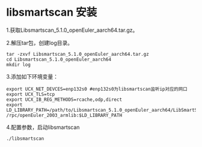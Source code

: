 # libsmartscan 安装
1.获取Libsmartscan_5.1.0_openEuler_aarch64.tar.gz。

2.解压tar包，创建log目录。
```
tar -zxvf Libsmartscan_5.1.0_openEuler_aarch64.tar.gz
cd Libsmartscan_5.1.0_openEuler_aarch64
mkdir log
```

3.添加如下环境变量：
```
export UCX_NET_DEVCES=enp132s0 #enp132s0为libsmartscan监听ip对应的网口
export UCX_TLS=tcp
export UCX_IB_REG_METHODS=rcache,odp,direct
export LD_LIBRARY_PATH=/path/to/Libsmartscan_5.1.0_openEuler_aarch64/LibSmartScan_ThirdParty
/rpc/openEuler_2003_armlib:$LD_LIBRARY_PATH
```

4.配置参数，启动libsmartscan
```
./libsmartscan
```